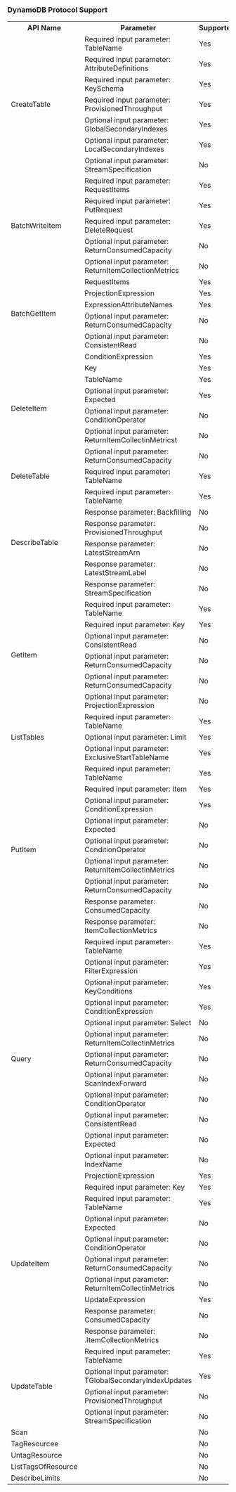 

### DynamoDB Protocol Support
<table class="table-striped">
	<tbody>
		<tr>
		 <th>API Name</th>
			<th>Parameter</th>
			<th>Supported</th>
		</tr>
		<tr>
		  <td rowspan="7">CreateTable</td>
			<td>Required input parameter: TableName</td>
			<td>Yes</td>
		</tr>	
		<tr>
			<td>Required input parameter: AttributeDefinitions</td>
			<td>Yes</td>
		</tr>
		<tr>
			<td>Required input parameter: KeySchema</td>
			<td>Yes</td>
		</tr>
		<tr>
			<td>Required input parameter: ProvisionedThroughput</td>
			<td>Yes</td>
		</tr>
		<tr>
			<td>Optional input parameter: GlobalSecondaryIndexes</td>
			<td>Yes</td>
		</tr>
		<tr>
			<td>Optional input parameter: LocalSecondaryIndexes</td>
			<td>Yes</td>
		</tr>
		<tr>
			<td>Optional input parameter: StreamSpecification</td>
			<td>No</td>
		</tr>
		<tr>
		  <td rowspan="5">BatchWriteItem</td>
			<td>Required input parameter: RequestItems</td>
			<td>Yes</td>
		</tr>		
		<tr>
			<td>Required input parameter: PutRequest</td>
			<td>Yes</td>
		</tr>
		<tr>
			<td>Required input parameter: DeleteRequest</td>
			<td>Yes</td>
		</tr>
		<tr>
			<td>Optional input parameter: ReturnConsumedCapacity</td>
			<td>No</td>
		</tr>
		<tr>
			<td>Optional input parameter: ReturnItemCollectionMetrics</td>
			<td>No</td>
		</tr>
		<tr>
		  <td rowspan="5">BatchGetItem</td>
			<td>RequestItems</td>
			<td>Yes</td>
		</tr>	
		<tr>
			<td>ProjectionExpression</td>
			<td>Yes</td>
		</tr>
		<tr>
			<td>ExpressionAttributeNames</td>
			<td>Yes</td>
		</tr>
		<tr>
			<td>Optional input parameter: ReturnConsumedCapacity</td>
			<td>No</td>
		</tr>
		<tr>
			<td>Optional input parameter: ConsistentRead</td>
			<td>No</td>
		</tr>
		<tr>
		  <td rowspan="7">DeleteItem</td>
			<td>ConditionExpression</td>
			<td>Yes</td>
		</tr>	
		<tr>
			<td>Key</td>
			<td>Yes</td>
		</tr>
		<tr>
			<td>TableName</td>
			<td>Yes</td>
		</tr>
		<tr>
			<td>Optional input parameter: Expected</td>
			<td>Yes</td>
		</tr>
		<tr>
			<td>Optional input parameter: ConditionOperator</td>
			<td>No</td>
		</tr>
		<tr>
			<td>Optional input parameter: ReturnItemCollectinMetricst</td>
			<td>No</td>
		</tr>
		<tr>
			<td>Optional input parameter: ReturnConsumedCapacity</td>
			<td>No</td>
		</tr>
			<tr>
		  <td rowspan="1">DeleteTable</td>
			<td>Required input parameter: TableName</td>
			<td>Yes</td>
		</tr>	
		<tr>
			<td rowspan="6" >DescribeTable</td>
			<td >Required input parameter: TableName</td>
			<td>Yes</td>
		</tr>
			<tr>
			<td>Response parameter: Backfilling</td>
			<td>No</td>
		</tr>
		<tr>
			<td>Response parameter: ProvisionedThroughput </td>
			<td>No</td>
		</tr>
		<tr>
			<td>Response parameter: LatestStreamArn</td>
			<td>No</td>
		</tr>
		<tr>
			<td>Response parameter: LatestStreamLabel</td>
			<td>No</td>
		</tr>
		<tr>
			<td>Response parameter: StreamSpecification</td>
			<td>No</td>
		</tr>
		<tr>
			<td rowspan="6" >GetItem</td>
			<td >Required input parameter: TableName</td>
			<td>Yes</td>
		</tr>
			<tr>
			<td>Required input parameter: Key</td>
			<td>Yes</td>
		</tr>
		<tr>
			<td>Optional input parameter: ConsistentRead</td>
			<td>No</td>
		</tr>
		<tr>
			<td>Optional input parameter: ReturnConsumedCapacity</td>
			<td>No</td>
		</tr>
		<tr>
			<td>Optional input parameter: ReturnConsumedCapacity</td>
			<td>No</td>
		</tr>
		<tr>
			<td>Optional input parameter: ProjectionExpression</td>
			<td>No</td>
		</tr>	
		<tr>
			<td rowspan="3" >ListTables</td>
			<td >Required input parameter: TableName</td>
			<td>Yes</td>
		</tr>
		<tr>
			<td>Optional input parameter: Limit</td>
			<td>Yes</td>
		</tr>
		<tr>
			<td>Optional input parameter: ExclusiveStartTableName</td>
			<td>Yes</td>
		</tr>
		<tr>
			<td rowspan="9" >PutItem</td>
			<td >Required input parameter: TableName</td>
			<td>Yes</td>
		</tr>
		<tr>
			<td>Required input parameter: Item</td>
			<td>Yes</td>
		</tr>
		<tr>
			<td>Optional input parameter: ConditionExpression</td>
			<td>Yes</td>
		</tr>
		<tr>
			<td>Optional input parameter: Expected</td>
			<td>No</td>
		</tr>
		<tr>
			<td>Optional input parameter: ConditionOperator</td>
			<td>No</td>
		</tr>
		<tr>
			<td>Optional input parameter: ReturnItemCollectinMetrics</td>
			<td>No</td>
		</tr>	
			<tr>
			<td>Optional input parameter: ReturnConsumedCapacity</td>
			<td>No</td>
		</tr>
		<tr>
			<td>Response parameter: ConsumedCapacity</td>
			<td>No</td>
		</tr>
		<tr>
			<td>Response parameter: ItemCollectionMetrics</td>
			<td>No</td>
		</tr>	
		<tr>
			<td rowspan="13" >Query</td>
			<td >Required input parameter: TableName</td>
			<td>Yes</td>
		</tr>
		<tr>
			<td>Optional input parameter: FilterExpression</td>
			<td>Yes</td>
		</tr>
		<tr>
			<td>Optional input parameter: KeyConditions</td>
			<td>Yes</td>
		</tr>
		<tr>
			<td>Optional input parameter: ConditionExpression</td>
			<td>Yes</td>
		</tr>
		<tr>
			<td>Optional input parameter: Select</td>
			<td>No</td>
		</tr>
		<tr>
			<td>Optional input parameter: ReturnItemCollectinMetrics</td>
			<td>No</td>
		</tr>	
			<tr>
			<td>Optional input parameter: ReturnConsumedCapacity</td>
			<td>No</td>
		</tr>
		<tr>
			<td>Optional input parameter: ScanIndexForward</td>
			<td>No</td>
		</tr>
		<tr>
			<td>Optional input parameter: ConditionOperator</td>
			<td>No</td>
		</tr>	
			<tr>
			<td>Optional input parameter: ConsistentRead</td>
			<td>No</td>
		</tr>	
			<tr>
			<td>Optional input parameter: Expected</td>
			<td>No</td>
		</tr>
		<tr>
			<td>Optional input parameter: IndexName</td>
			<td>No</td>
		</tr>
		<tr>
			<td>ProjectionExpression</td>
			<td>Yes</td>
		</tr>		
		<tr>
			<td rowspan="9" >UpdateItem</td>
			<td >Required input parameter: Key</td>
			<td>Yes</td>
		</tr>
			<tr>
			<td>Required input parameter: TableName</td>
			<td>Yes</td>
		</tr>
		<tr>
			<td>Optional input parameter: Expected</td>
			<td>No</td>
		</tr>
		<tr>
			<td>Optional input parameter: ConditionOperator</td>
			<td>No</td>
		</tr>
		<tr>
			<td>Optional input parameter: ReturnConsumedCapacity</td>
			<td>No</td>
		</tr>
		<tr>
			<td>Optional input parameter: ReturnItemCollectinMetrics</td>
			<td>No</td>
		</tr>	
		<tr>
			<td>UpdateExpression</td>
			<td>Yes</td>
		</tr>
		<tr>
			<td>Response parameter: ConsumedCapacity</td>
			<td>No</td>
		</tr>
		<tr>
			<td>Response parameter: .ItemCollectionMetrics</td>
			<td>No</td>
		</tr>		
		<tr>
			<td rowspan="4" >UpdateTable</td>
			<td >Required input parameter: TableName</td>
			<td>Yes</td>
		</tr>
			<tr>
			<td>Optional input parameter: TGlobalSecondaryIndexUpdates</td>
			<td>Yes</td>
		</tr>
		<tr>
			<td>Optional input parameter: ProvisionedThroughput</td>
			<td>No</td>
		</tr>
		<tr>
			<td>Optional input parameter: StreamSpecification</td>
			<td>No</td>
		</tr>
		<tr>
			<td >Scan</td>
			<td ></td>
			<td>No</td>
		</tr>
					<tr>
			<td >TagResourcee</td>
			<td ></td>
			<td>No</td>
		</tr>
		<tr>
			<td >UntagResource</td>
			<td ></td>
			<td>No</td>
		</tr>
		<tr>
			<td >ListTagsOfResource</td>
			<td ></td>
			<td>No</td>
		</tr>
		<tr>
			<td >DescribeLimits</td>
			<td ></td>
			<td>No</td>
		</tr>
	</tbody>
</table>

